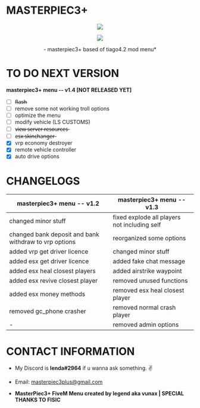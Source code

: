 # MASTERPIEC3+

<p align="center">
	<img src="https://i.postimg.cc/prz11dzH/m3.png">
</p>

<p align="center">
	<img src="https://i.imgur.com/7hVUKWZ.png">
</p>
<p align="center">
	- masterpiec3+ based of tiago4.2 mod menu*


# TO DO NEXT VERSION

**masterpiec3+ menu -- v1.4 [NOT RELEASED YET]**

- [ ] f̶l̶a̶s̶h̶
- [ ] remove some not working troll options
- [ ] optimize the menu
- [ ] modify vehicle (LS CUSTOMS)
- [ ] v̶i̶e̶w̶ ̶s̶e̶r̶v̶e̶r̶ ̶r̶e̶s̶o̶u̶r̶c̶e̶s̶
- [ ] e̶s̶x̶ ̶s̶k̶i̶n̶c̶h̶a̶n̶g̶e̶r̶
- [x] vrp economy destroyer
- [x] remote vehicle controller
- [x] auto drive options

# CHANGELOGS

**masterpiec3+ menu -- v1.2** | **masterpiec3+ menu -- v1.3**
------------ | -------------
changed minor stuff | fixed explode all players not including self
changed bank deposit and bank withdraw to vrp options | reorganized some options
added vrp get driver licence | changed minor stuff
added esx get driver licence | added fake chat message
added esx heal closest players | added airstrike waypoint
added esx revive closest player | removed unused functions
added esx money methods | removed esx heal closest player
removed gc_phone crasher | removed normal crash player
-| removed admin options

# CONTACT INFORMATION
- My Discord is **lenda#2964** if u wanna ask something. ✌️

- Email: masterpiec3plus@gmail.com

- **MasterPiec3+ FiveM Menu created by legend aka vunax | SPECIAL THANKS TO FISIC**
